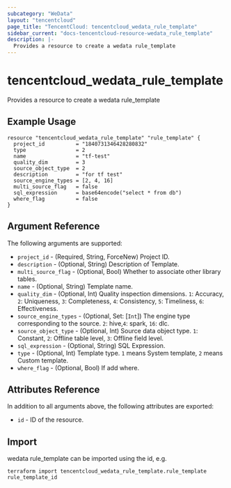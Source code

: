 ```yaml
---
subcategory: "WeData"
layout: "tencentcloud"
page_title: "TencentCloud: tencentcloud_wedata_rule_template"
sidebar_current: "docs-tencentcloud-resource-wedata_rule_template"
description: |-
  Provides a resource to create a wedata rule_template
---
```


# tencentcloud_wedata_rule_template

Provides a resource to create a wedata rule_template

## Example Usage

```hcl
resource "tencentcloud_wedata_rule_template" "rule_template" {
  project_id          = "1840731346428280832"
  type                = 2
  name                = "tf-test"
  quality_dim         = 3
  source_object_type  = 2
  description         = "for tf test"
  source_engine_types = [2, 4, 16]
  multi_source_flag   = false
  sql_expression      = base64encode("select * from db")
  where_flag          = false
}
```

## Argument Reference

The following arguments are supported:

* `project_id` - (Required, String, ForceNew) Project ID.
* `description` - (Optional, String) Description of Template.
* `multi_source_flag` - (Optional, Bool) Whether to associate other library tables.
* `name` - (Optional, String) Template name.
* `quality_dim` - (Optional, Int) Quality inspection dimensions. `1`: Accuracy, `2`: Uniqueness, `3`: Completeness, `4`: Consistency, `5`: Timeliness, `6`: Effectiveness.
* `source_engine_types` - (Optional, Set: [`Int`]) The engine type corresponding to the source. `2`: hive,`4`: spark, `16`: dlc.
* `source_object_type` - (Optional, Int) Source data object type. `1`: Constant, `2`: Offline table level, `3`: Offline field level.
* `sql_expression` - (Optional, String) SQL Expression.
* `type` - (Optional, Int) Template type. `1` means System template, `2` means Custom template.
* `where_flag` - (Optional, Bool) If add where.

## Attributes Reference

In addition to all arguments above, the following attributes are exported:

* `id` - ID of the resource.



## Import

wedata rule_template can be imported using the id, e.g.

```
terraform import tencentcloud_wedata_rule_template.rule_template rule_template_id
```

